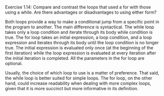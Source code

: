Exercise 1.14:
Compare and contrast the loops that used a for with those using
a while. Are there advantages or disadvantages to using either form?

Both loops provide a way to make a conditional jump from a specific point in
the program to another. The main difference is syntactical. The while loop
takes only a loop condition and iterate through its body while condition is
true. The for loop takes an initial expression, a loop condition, and a
loop expression and iterates through its body until the loop condition is no
longer true. The initial expression is evaluated only once (at the beginning of
the first iteration) while the loop expression is evaluated at every iteration
after the initial iteration is completed. All the parameters in the for loop
are optional.

Usually, the choice of which loop to use is a matter of preference. That said,
the while loop is better suited for simple loops. The for loop, on the other
hand, could increase readability when dealing with more complex loops, given
that it is more succinct but more informative in its definition.
